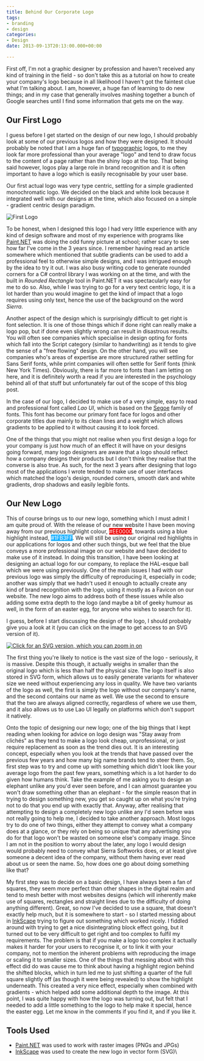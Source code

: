 ```yaml
---
title: Behind Our Corporate Logo
tags:
- branding
- design
categories:
- Design
date: 2013-09-13T20:13:00.000+00:00

---
```

First off, I'm not a graphic designer by profession and haven't received any kind of training in the field -
so don't take this as a tutorial on how to create your company's logo because in all likelihood I haven't got
the faintest clue what I'm talking about. I am, however, a huge fan of learning to do new things; and in my case
that generally involves mashing together a bunch of Google searches until I find some information that gets me on the way.

<!--more-->


## Our First Logo
I guess before I get started on the design of our new logo, I should probably look at some of our previous logos and how
they were designed. It should probably be noted that I am a huge fan of [typographic](http://en.wikipedia.org/wiki/Typography)
logos, to me they look far more professional than your average "logo" and tend to draw focus to the content of a page rather
than the shiny logo at the top. That being said however, logos play a large role in brand recognition and it is often important
to have a logo which is easily recognisable by your user base.

Our first actual logo was very type centric, settling for a simple gradiented monochromatic logo. We decided on the
black and white look because it integrated well with our designs at the time, which also focused on a simple - gradient
centric design paradigm.

![First Logo](https://cdn.sierrasoftworks.com/logos/old_logo.png)

To be honest, when I designed this logo I had very little experience with any kind of design software and most of my
experience with programs like [Paint.NET](http://www.getpaint.net/) was doing the odd funny picture at school; rather
scary to see how far I've come in the 3 years since. I remember having read an article somewhere which mentioned that
subtle gradients can be used to add a professional feel to otherwise simple designs, and I was intrigued enough by the idea
to try it out. I was also busy writing code to generate rounded corners for a C# control library I was working on at the time,
and with the built in *Rounded Rectangle* tool in Paint.NET it was spectacularly easy for me to do so. Also, while I was
trying to go for a very text centric logo, it is a lot harder than you would imagine to get the kind of impact that a logo
requires using only text, hence the use of the background on the word *Sierra*. 

Another aspect of the design which is surprisingly difficult to get right is font selection. It is one of those things
which if done right can really make a logo pop, but if done even slightly wrong can result in disastrous results.
You will often see companies which specialise in design opting for fonts which fall into the Script category
(similar to handwriting) as it tends to give the sense of a "free flowing" design. On the other hand, you will see
companies who's areas of expertise are more structured rather settling for Sans Serif fonts, while print companies
will often settle for Serif fonts (think New York Times). Obviously, there is far more to fonts than I am letting on here,
and it is definitely worth a read if you are interested in the psychology behind all of that stuff but unfortunately far
out of the scope of this blog post.

In the case of our logo, I decided to make use of a very simple, easy to read and professional font called *Lao UI*,
which is based on the [Segoe](http://en.wikipedia.org/wiki/Segoe) family of fonts. This font has become our primary font
face for logos and other corporate titles due mainly to its clean lines and a weight which allows gradients to be applied
to it without causing it to look forced. 

One of the things that you might not realise when you first design a logo for your company is just how much of an effect it
will have on your designs going forward, many logo designers are aware that a logo should reflect how a company designs their
products but I don't think they realise that the converse is also true. As such, for the next 3 years after designing that logo
most of the applications I wrote tended to make use of user interfaces which matched the logo's design, rounded corners,
smooth dark and white gradients, drop shadows and easily legible fonts.

## Our New Logo
This of course brings us to our new logo, something which I must admit I am quite proud of. With the release of our new
website I have been moving away from our previous highlight colour, <span style="color:#fff;background:#e00;">#EE0000</span>,
towards using a blue highlight instead, <span style="color:#fff;background:#1fb3ff;">#1FB3FF</span>. We will still be using
our original red highlights in our applications for logos and other such things, but we feel that the blue conveys a more
professional image on our website and have decided to make use of it instead. In doing this transition, I have been looking
at designing an actual logo for our company, to replace the HAL-esque ball which we were using previously. 
One of the main issues I had with our previous logo was simply the difficulty of reproducing it, especially in code;
another was simply that we hadn't used it enough to actually create any kind of brand recognition with the logo,
using it mostly as a Favicon on our website. The new logo aims to address both of these issues while also adding
some extra depth to the logo (and maybe a bit of geeky humour as well, in the form of an easter egg, for anyone who
wishes to search for it).

I guess, before I start discussing the design of the logo, I should probably give you a look at it
(you can click on the image to get access to an SVG version of it).

[![Click for an SVG version, which you can zoom in on](https://cdn.sierrasoftworks.com/logos/logo_medium.png)](https://cdn.sierrasoftworks.com/logos/logo.svg)

The first thing you're likely to notice is the vast size of the logo - seriously, it is massive.
Despite this though, it actually weighs in smaller than the original logo which is less than half the physical size.
The logo itself is also stored in SVG form, which allows us to easily generate variants for whatever size we need without
experiencing any loss in quality. We have two variants of the logo as well, the first is simply the logo without our company's
name, and the second contains our name as well. We use the second to ensure that the two are always aligned correctly,
regardless of where we use them, and it also allows us to use Lao UI legally on platforms which don't support it natively.

Onto the topic of designing our new logo; one of the big things that I kept reading when looking for advice on logo design
was "Stay away from clichés" as they tend to make a logo look cheap, unprofessional, or just require replacement as soon
as the trend dies out. It is an interesting concept, especially when you look at the trends that have passed over the
previous few years and how many big name brands tend to steer them. So, first step was to try and come up with
something which didn't look like your average logo from the past few years, something which is a lot harder to do given how
humans think. Take the example of me asking you to design an elephant unlike any you'd ever seen before, and I can almost
guarantee you won't draw something other than an elephant - for the simple reason that in trying to design something new,
you get so caught up on what you're trying not to do that you end up with exactly that. Anyway, after realising that
attempting to design a completely new logo unlike any I'd seen before was not really going to help me, I decided to take
another approach. Most logos try to do one of two things, either they attempt to convey what a company does at a glance,
or they rely on being so unique that any advertising you do for that logo won't be wasted on someone else's company image.
Since I am not in the position to worry about the later, any logo I would design would probably need to convey what
Sierra Softworks does, or at least give someone a decent idea of the company, without them having ever read about us or
seen the name. So, how does one go about doing something like that?

My first step was to decide on a basic design, I have always been a fan of squares, they seem more perfect than other
shapes in the digital realm and tend to mesh better with most websites designs (which will inherently make use of squares,
rectangles and straight lines due to the difficulty of doing anything different). Great, so now I've decided to use a square,
that doesn't exactly help much, but it is somewhere to start - so I started messing about in [InkScape](http://inkscape.org/)
trying to figure out something which worked nicely. I fiddled around with trying to get a nice disintegrating block effect
going, but it turned out to be very difficult to get right and too complex to fulfil my requirements. The problem is that if
you make a logo too complex it actually makes it harder for your users to recognise it, or to link it with your company,
not to mention the inherent problems with reproducing the image or scaling it to smaller sizes. One of the things that
messing about with this effect did do was cause me to think about having a highlight region behind the shifted blocks,
which in turn led me to just shifting a quarter of the full square slightly off (as though it were being revealed) to
show the highlight underneath. This created a very nice effect, especially when combined with gradients - which helped add
some additional depth to the image. At this point, I was quite happy with how the logo was turning out, but felt that I
needed to add a little something to the logo to help make it special, hence the easter egg. Let me know in the comments
if you find it, and if you like it.

## Tools Used
* [Paint.NET](http://www.getpaint.net) was used to work with raster images (PNGs and JPGs)
* [InkScape](http://inkscape.org) was used to create the new logo in vector form (SVG)\